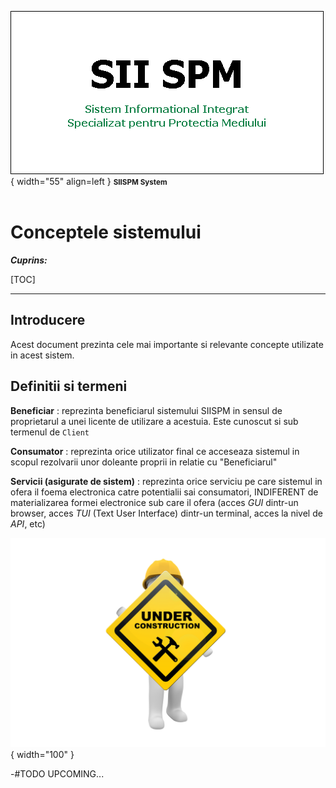![SIISPM_logo](../pictures/SIISPM_logo.png){ width="55" align=left }
<small markdown>**SIISPM System**
</small><br><br>


# Conceptele sistemului



***Cuprins:***

[TOC]

***




## Introducere

Acest document prezinta cele mai importante si relevante concepte utilizate in acest sistem.




## Definitii si termeni

**Beneficiar**
: reprezinta beneficiarul sistemului SIISPM in sensul de proprietarul a unei licente de utilizare a acestuia. Este cunoscut si sub termenul de `Client`

**Consumator**
: reprezinta orice utilizator final ce acceseaza sistemul in scopul rezolvarii unor doleante proprii in relatie cu "Beneficiarul"

**Servicii (asigurate de sistem)**
: reprezinta orice serviciu pe care sistemul in ofera il foema electronica catre potentialii sai consumatori, INDIFERENT de materializarea formei electronice sub care il ofera (acces _GUI_ dintr-un browser, acces _TUI_ (Text User Interface) dintr-un terminal, acces la nivel de _API_, etc)











![wip...](../pictures/under_maintenance.png){ width="100" }

-#TODO UPCOMING...




